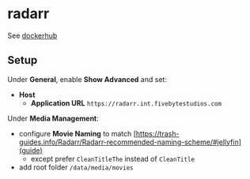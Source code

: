 # radarr

See [dockerhub](https://hub.docker.com/r/linuxserver/radarr)

## Setup

Under **General**, enable **Show Advanced** and set:

- **Host**
    - **Application URL** `https://radarr.int.fivebytestudios.com`

Under **Media Management**:

- configure **Movie Naming** to match [https://trash-guides.info/Radarr/Radarr-recommended-naming-scheme/#jellyfin](guide)
    - except prefer `CleanTitleThe` instead of `CleanTitle`
- add root folder `/data/media/movies`

